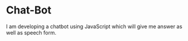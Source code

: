 # Chat-Bot
I am developing a chatbot using JavaScript which will give me answer as well as speech form.
